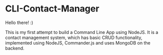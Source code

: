 # CLI-Contact-Manager


Hello there! :)

This is my first attempt to build a Command Line App using NodeJS. 
It is a contact management system, which has basic CRUD functionality, implemented using NodeJS, Commander.js and uses MongoDB on the backend.


